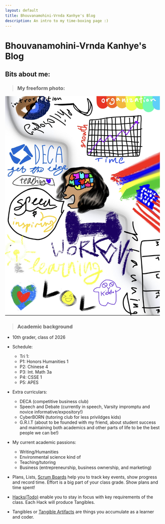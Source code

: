 ```yaml
---
layout: default
title: Bhouvanamohini-Vrnda Kanhye's Blog
description: An intro to my time-boxing page :) 
---
```


# Bhouvanamohini-Vrnda Kanhye's Blog


## Bits about me:
> ### My freeform photo:
![bvk csse 1 form photo](/images/bvk_csse_1_form_drawing_1.jpg)

> ### Academic background
- 10th grader, class of 2026
- Schedule:
  - Tri 1: 
   - P1: Honors Humanities 1
   - P2: Chinese 4
   - P3: Int. Math 3a
   - P4: CSSE 1
   - P5: APES 
- Extra curriculars: 
    - DECA (competitive business club)
    - Speech and Debate (currently in speech, Varsity impromptu and novice informative/expository!)
    - CyberBORN (tutoring club for less privildges kids)
    - G.R.I.T (about to be founded with my friend, about student success and maintaining both academics and other parts of life to be the best people we can be!)
- My current academic passions:
    - Writing/Humanities
    - Environmental science kind of
    - Teaching/tutoring
    - Business (entrepreneurship, business ownership, and marketing)

- Plans, Lists, [Scrum Boards](https://clickup.com/blog/scrum-board/) help you to track key events, show progress and record time.  Effort is a big part of your class grade.  Show plans and time spent!
- [Hacks(Todo)](https://levelup.gitconnected.com/six-ultimate-daily-hacks-for-every-programmer-60f5f10feae) enable you to stay in focus with key requirements of the class.  Each Hack will produce Tangibles.
- Tangibles or [Tangible Artifacts](https://en.wikipedia.org/wiki/Artifact_(software_development)) are things you accumulate as a learner and coder. 
